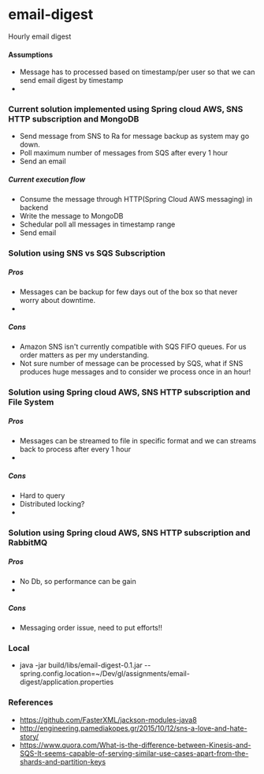 # email-digest
Hourly email digest

#### Assumptions
* Message has to processed based on timestamp/per user so that we can send email digest by timestamp
* 

### Current solution implemented using Spring cloud AWS, SNS HTTP subscription and MongoDB
* Send message from SNS to Ra for message backup as system may go down.
* Poll maximum number of messages from SQS after every 1 hour 
* Send an email
##### Current execution flow
* Consume the message through HTTP(Spring Cloud AWS messaging) in backend
* Write the message to MongoDB
* Schedular poll all messages in timestamp range
* Send email 

### Solution using SNS vs SQS Subscription 
##### Pros
* Messages can be backup for few days out of the box so that never worry about downtime.
* 
##### Cons
* Amazon SNS isn't currently compatible with SQS FIFO queues. For us order matters as per my understanding.
* Not sure number of message can be processed by SQS, what if SNS produces huge messages and to consider we process once in an hour!

### Solution using Spring cloud AWS, SNS HTTP subscription and File System 
##### Pros
* Messages can be streamed to file in specific format and we can streams back to process after every 1 hour
* 
##### Cons
* Hard to query
* Distributed locking?
* 

### Solution using Spring cloud AWS, SNS HTTP subscription and RabbitMQ 
##### Pros
* No Db, so performance can be gain
* 
##### Cons
* Messaging order issue, need to put efforts!!

### Local
* java -jar build/libs/email-digest-0.1.jar --spring.config.location=~/Dev/gl/assignments/email-digest/application.properties

### References
* https://github.com/FasterXML/jackson-modules-java8
* http://engineering.pamediakopes.gr/2015/10/12/sns-a-love-and-hate-story/  
* https://www.quora.com/What-is-the-difference-between-Kinesis-and-SQS-It-seems-capable-of-serving-similar-use-cases-apart-from-the-shards-and-partition-keys
 